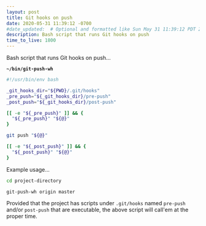 ```yaml
---
layout: post
title: Git hooks on push
date: 2020-05-31 11:39:12 -0700
#date_updated:  # Optional and formatted like Sun May 31 11:39:12 PDT 2020 above
description: Bash script that runs Git hooks on push
time_to_live: 1800
---
```




Bash script that runs Git hooks on push...


**`~/bin/git-push-wh`**


```bash
#!/usr/bin/env bash

_git_hooks_dir="${PWD}/.git/hooks"
_pre_push="${_git_hooks_dir}/pre-push"
_post_push="${_git_hooks_dir}/post-push"

[[ -e "${_pre_push}" ]] && {
  "${_pre_push}" "${@}"
}

git push "${@}"

[[ -e "${_post_push}" ]] && {
  "${_post_push}" "${@}"
}
```


Example usage...


```bash
cd project-directory

git-push-wh origin master
```


Provided that the project has scripts under `.git/hooks` named `pre-push` and/or `post-push` that are executable, the above script will call'em at the proper time.
